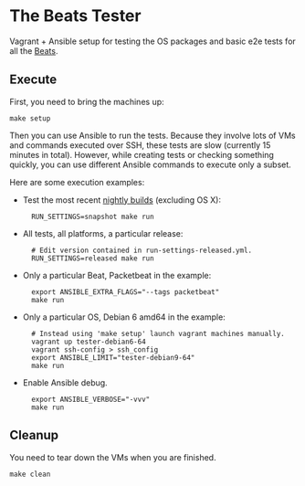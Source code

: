 # The Beats Tester

Vagrant + Ansible setup for testing the OS packages and basic e2e tests for all
the [Beats](https://www.elastic.co/products/beats).


## Execute

First, you need to bring the machines up:

    make setup

Then you can use Ansible to run the tests. Because they involve lots of VMs and
commands executed over SSH, these tests are slow (currently 15 minutes in
total). However, while creating tests or checking something quickly, you can use
different Ansible commands to execute only a subset.

Here are some execution examples:

* Test the most recent [nightly builds](https://internal-ci.elastic.co/job/elastic+release-manager+master+unified-snapshot/) (excluding OS X):

        RUN_SETTINGS=snapshot make run

* All tests, all platforms, a particular release:

        # Edit version contained in run-settings-released.yml.
        RUN_SETTINGS=released make run

* Only a particular Beat, Packetbeat in the example:

        export ANSIBLE_EXTRA_FLAGS="--tags packetbeat"
        make run

* Only a particular OS, Debian 6 amd64 in the example:

        # Instead using 'make setup' launch vagrant machines manually.
        vagrant up tester-debian6-64
        vagrant ssh-config > ssh_config
        export ANSIBLE_LIMIT="tester-debian9-64"
        make run

* Enable Ansible debug.

        export ANSIBLE_VERBOSE="-vvv"
        make run

## Cleanup

You need to tear down the VMs when you are finished.

    make clean
